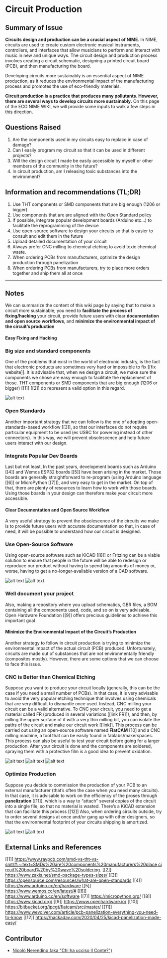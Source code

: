 <!-- Copy this template to add a new topic. Replace text in {brackets} with your content. -->
<!-- Template created for ECO_NIME wiki entries by Johnny Sullivan -->

# Circuit Production

<!-- replace 'Template' with short title; this will be page title when published -->

## Summary of Issue

**Circuits design and production can be a crucial aspect of NIME**. In NIME, circuits are used to create custom electronic musical instruments, controllers, and interfaces that allow musicians to perform and interact with music in new and unique ways. The circuit design and production process involves creating a circuit schematic, designing a printed circuit board (PCB), and then manufacturing the board.

Developing circuits more sustainably is an essential aspect of NIME production, as it reduces the environmental impact of the manufacturing process and promotes the use of eco-friendly materials. 

**Circuit production is a practice that produces many pollutants. However, there are several ways to develop circuits more sustainably.** On this page of the ECO NIME WIKI, we will provide some inputs to walk a few steps in this direction. 


## Questions Raised

1. Are the components used in my circuits easy to replace in case of damage?
2. Can I easily program my circuit so that it can be used in different projects?
3. Will the design circuit I made be easily accessible by myself or other members of the community in the future?
4. In circuit production, am I releasing toxic substances into the environment?


## Information and recommendations (TL;DR)

1. Use THT components or SMD components that are big enough (1206 or bigger)
2. Use components that are are aligned with the Open Standard policy
3. If possible, integrate popular development boards (Arduino etc…) to facilitate the reprogramming of the device
4. Use open-source software to design your circuits so that is easier to consult and edit them in the future
5. Upload detailed documentation of your circuit
6. Always prefer CNC milling to chemical etching to avoid toxic chemical waste.
7. When ordering PCBs from manufacturers, optimize the design production through panelization 
8. When ordering PCBs from manufacturers, try to  place more orders together and ship them all at once


----

## Notes

We can summarize the content of this wiki page by saying that to make a circuit more sustainable; you need to **facilitate the process of fixing/hacking** your circuit, provide future users with clear **documentation and open source workflows**, and **minimize the environmental impact of the circuit’s production**

#### Easy Fixing and Hacking

### Big size and standard components 

One of the problems that exist in the world of electronic industry, is the fact that electronic products are sometimes very hard or impossible to fix [[fix website]].
It is advisable that, when we design a circuit, we make sure the components we chose are easy enough to facilitate the replacement of those. 
THT components or SMD components that are big enough (1206 or bigger) [[1]] [[2]] do represent a valid option in this regard.

![alt text](media/kicadresult.jpg "Arduino shield with THT components on it, very easy to hack and fix!")


### Open Standards 

Another important strategy that we can follow is the one of adopting open-standards-based workflow [[3]], so that our interfaces do not require particular equipment to be used (es USBC for powering instead of other connectors). In this way, we will prevent obsolescence and help future users interact with our design.

### Integrate Popular Dev Boards  

Last but not least, In the past years, development boards such as Arduino [[4]] and Wemos ESP32 boards [[5]] have been arising in the market.
Those boards are generally straightforward to re-program (using Arduino language [[6]] or MicroPython [[7]]), and very easy to get in the market. On top of that, there are plenty of resources to learn how to work with those boards.
Using those boards in your design can therefore make your circuit more accessible.

#### Clear Documentation and Open Source Workflow

A very useful strategy to prevent the obsolescence of the circuits we make is to provide future users with accurate documentation so that, in case of need, it will be possible to understand how our circuit is designed.

### Use Open-Source Software

Using open-source software such as KiCAD [[8]] or Fritzing can be a viable solution to ensure that people in the future will be able to redesign or reproduce our product without having to spend big amounts of money or, worse, having to get a no-longer-available version of a CAD software.


![alt text](media/soniccubekicadschema.png.png "Sonic Cube Project KiCAD screenshot")
![alt text](media/soniccubekicadpcb.png "Sonic Cube Project KiCAD screenshot")



### Well document your project

Also, making a repository where you upload schematics, GBR files, a BOM containing all the components used, code, and so on is very advisable. Open Hardware Foundation [[9]] offers precious guidelines to achieve this important goal

#### Minimize the Environmental Impact of the Circuit’s Production

Another strategy to follow in circuit production is trying to minimize the environmental impact of the actual circuit (PCB) produced. Unfortunately, circuits are made out of substances that are not environmentally friendly (composites mostly). However, there are some options that we can choose to face this issue.

### CNC is Better than Chemical Etching

Suppose you want to produce your circuit locally (generally, this can be the case if you need a small number of PCBs). In that case, it is very advisable to avoid the very popular etching technique that involves using chemicals that are very difficult to dismantle once used.
Instead, CNC milling your circuit can be a valid alternative. To CNC your circuit, you need to get a material called FR (produced in several variations [[link FR]]), and then, by milling the upper surface of it with a very thin milling bit, you can isolate the paths of the circuit and make our circuit work [[link]].
This process can be carried out using an open-source software named **FlatCAM** [10] and a CNC milling machine, a tool that can be easily found in fablabs/makerspaces. This process can also be useful to test your circuit before going for a larger production.
After your circuit is done and the components are soldered, spraying them with a protective film is a good idea to prevent oxidation.

![alt text](media/flatcamscreenshot.png.png "Screenshots of FlatCAM gcode preparation")
![alt text](media/cnc1.png "CNC milling a PCB")
![alt text](media/cnc2.png "CNC Milled PCB with SMD components soldered on it")



### Optimize Production 

Suppose you decide to commission the production of your PCB to an external manufacturer (that’s often the case when you need many circuits). In that case, it is advisable to work on the efficiency of the proses through **panelization** [[11]], which is a way to “attach” several copies of the circuit into a single file, so that no material is wasted. There’s a KiCAD extension that can facilitate this process [[12]]
Also, when ordering circuits outside, try to order several designs at once and/or gang up with other designers, so that the environmental footprint of your circuits shipping is amortized.

![alt text](media/soniccubekicadpanel.jpg "KiCAD 3D view of a series of PCBs")
![alt text](media/soniccubekicadpanel2.jpg "PCB panel produced")



## External Links and References

[[1]] https://www.raypcb.com/smd-vs-tht-vs-smt/#:~:text=SMDs%20are%20components%20manufacturers%20place,circuit%20board%20by%20wave%20soldering.
[[2]] https://www.zaxis.net/smd-package-types-sizes/
[[3]] https://opensource.com/resources/what-are-open-standards
[[4]] https://www.arduino.cc/en/hardware
[[5]] https://www.wemos.cc/en/latest/#
[[6]] https://www.arduino.cc/en/software
[[7]] https://micropython.org/
[[8]] https://www.kicad.org/
[[9]] https://www.openhardware.io/
[[10]] https://bitbucket.org/jpcgt/flatcam/src/master/
[[11]] https://www.wevolver.com/article/pcb-panelization-everything-you-need-to-know
[[12]] https://hackaday.com/2020/04/25/kicad-panelization-made-easy/




## Contributor

* [Nicolò Nerendino (aka "Chi ha ucciso Il Conte?")](https://chihauccisoilconte.eu/)

